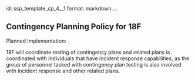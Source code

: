 id: ssp_template_cp_4__1
format: markdown
...
## Contingency Planning Policy for 18F

Planned Implementation:

18F will coordinate  testing of contingency plans and related plans is coordinated with individuals that have incident
response capabilities, as the group of personnel tasked with contingency plan testing is also involved with incident response
and other related plans.
